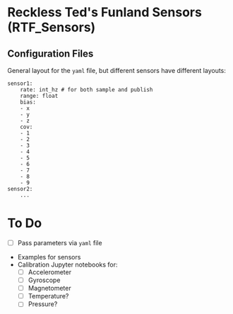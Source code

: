 # Reckless Ted's Funland Sensors (RTF_Sensors)


## Configuration Files

General layout for the `yaml` file, but different sensors have different
layouts:

```
sensor1:
    rate: int_hz # for both sample and publish
    range: float
    bias:
    - x
    - y
    - z
    cov:
    - 1
    - 2
    - 3
    - 4
    - 5
    - 6
    - 7
    - 8
    - 9
sensor2:
    ...
```

# To Do

- [ ] Pass parameters via `yaml` file
- Examples for sensors
- Calibration Jupyter notebooks for:
    - [ ] Accelerometer
    - [ ] Gyroscope
    - [ ] Magnetometer
    - [ ] Temperature?
    - [ ] Pressure?
